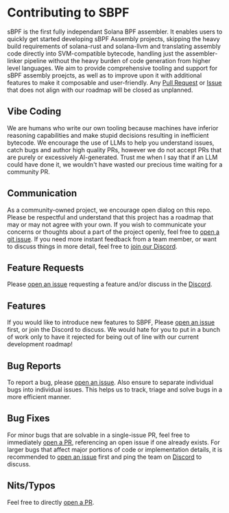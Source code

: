 # Contributing to SBPF
sBPF is the first fully independant Solana BPF assembler. It enables users to quickly get started developing sBPF Assembly projects, skipping the heavy build requirements of solana-rust and solana-llvm and translating assembly code directly into SVM-compatible bytecode, handling just the assembler-linker pipeline without the heavy burden of code generation from higher level languages. We aim to provide comprehensive tooling and support for sBPF assembly proejcts, as well as to improve upon it with additional features to make it composable and user-friendly. Any [Pull Request](https://github.com/blueshift-gg/sbpf/pulls) or [Issue](https://github.com/blueshift-gg/sbpf/issues) that does not align with our roadmap will be closed as unplanned.

## Vibe Coding
We are humans who write our own tooling because machines have inferior reasoning capabilities and make stupid decisions resulting in inefficient bytecode. We encourage the use of LLMs to help you understand issues, catch bugs and author high quality PRs, however we do not accept PRs that are purely or excessively AI-generated. Trust me when I say that if an LLM could have done it, we wouldn't have wasted our precious time waiting for a community PR. 

## Communication
As a community-owned project, we encourage open dialog on this repo. Please be respectful and understand that this project has a roadmap that may or may not agree with your own. If you wish to communicate your concerns or thoughts about a part of the project openly, feel free to [open a git issue](https://github.com/blueshift-gg/sbpf/issues/new). If you need more instant feedback from a team member, or want to discuss things in more detail, feel free to [join our Discord](https://discord.blueshift.gg).

## Feature Requests
Please [open an issue](https://github.com/blueshift-gg/sbpf/issues/new) requesting a feature and/or discuss in the [Discord](https://discord.blueshift.gg).

## Features
If you would like to introduce new features to SBPF, Please [open an issue](https://github.com/blueshift-gg/sbpf/issues/new) first, or join the Discord to discuss. We would hate for you to put in a bunch of work only to have it rejected for being out of line with our current development roadmap!

## Bug Reports
To report a bug, please [open an issue](https://github.com/blueshift-gg/sbpf/issues/new). Also ensure to separate individual bugs into individual issues. This helps us to track, triage and solve bugs in a more efficient manner.

## Bug Fixes
For minor bugs that are solvable in a single-issue PR, feel free to immediately [open a PR](https://github.com/blueshift-gg/sbpf/compare), referencing an open issue if one already exists. For larger bugs that affect major portions of code or implementation details, it is recommended to [open an issue](https://github.com/blueshift-gg/sbpf/issues/new) first and ping the team on [Discord](https://discord.blueshift.gg) to discuss.

## Nits/Typos
Feel free to directly [open a PR](https://github.com/blueshift-gg/sbpf/compare).
